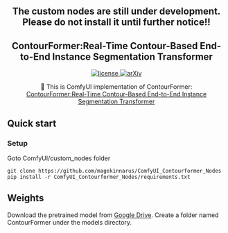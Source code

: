 <h2 align="center">
  The custom nodes are still under development. Please do not install it until further notice!!
</h2>


<h2 align="center">
  ContourFormer:Real-Time Contour-Based End-to-End Instance Segmentation Transformer
</h2>


<p align="center">
    <a href="https://github.com/talebolano/Contourformer/blob/master/LICENSE">
        <img alt="license" src="https://img.shields.io/badge/LICENSE-Apache%202.0-blue">
    </a>
    <a href="https://arxiv.org/abs/2501.17688">
        <img alt="arXiv" src="https://img.shields.io/badge/arXiv-2501.17688-red">
    </a>
    <!-- <a href="https://github.com/talebolano/Contourformer">
        <img alt="stars" src="https://img.shields.io/github/stars/talebolano/Contourformer">
    </a> -->
</p>

<p align="center">
    📄 This is ComfyUI implementation of ContourFormer:
    <br>
    <a href="https://arxiv.org/abs/2501.17688">ContourFormer:Real-Time Contour-Based End-to-End Instance Segmentation Transformer</a>
</p>

<!-- ## 🚀 Updates
- [x] **\[2025.02.04\]** Release ContourFormer series. -->


## Quick start

### Setup

Goto ComfyUI/custom_nodes folder
```shell
git clone https://github.com/magekinnarus/ComfyUI_Contourformer_Nodes
pip install -r ComfyUI_Contourformer_Nodes/requirements.txt
```
## Weights
Download the pretrained model from [Google Drive](https://drive.google.com/drive/folders/1w3RYsNJD8v5ax_4ymDYxPBk5hdeUGdpH?usp=drive_link).
Create a folder named ContourFormer under the models directory.

